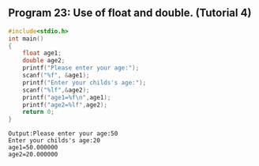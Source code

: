 ## Program 23: Use of float and double. (Tutorial 4)
```C
#include<stdio.h>
int main()
{
	float age1;
	double age2;
	printf("Please enter your age:");
	scanf("%f", &age1);
	printf("Enter your childs's age:");
	scanf("%lf",&age2);
	printf("age1=%f\n",age1);
	printf("age2=%lf",age2);
	return 0;
}
```
```
Output:Please enter your age:50
Enter your childs's age:20
age1=50.000000
age2=20.000000
```
